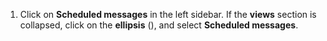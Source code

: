 1. Click on <i class="zulip-icon zulip-icon-calendar-days"></i>**Scheduled messages**
   in the left sidebar. If the **views** section is collapsed, click on
   the **ellipsis** (<i class="zulip-icon zulip-icon-more-vertical"></i>), and
   select <i class="zulip-icon zulip-icon-calendar-days"></i>**Scheduled messages**.
